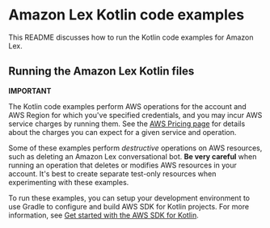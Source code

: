 # Amazon Lex Kotlin code examples

This README discusses how to run the Kotlin code examples for Amazon Lex.

## Running the Amazon Lex Kotlin files

**IMPORTANT**

The Kotlin code examples perform AWS operations for the account and AWS Region for which you've specified credentials, and you may incur AWS service charges by running them. See the [AWS Pricing page](https://aws.amazon.com/pricing/) for details about the charges you can expect for a given service and operation.

Some of these examples perform *destructive* operations on AWS resources, such as deleting an Amazon Lex conversational bot. **Be very careful** when running an operation that deletes or modifies AWS resources in your account. It's best to create separate test-only resources when experimenting with these examples.

To run these examples, you can setup your development environment to use Gradle to configure and build AWS SDK for Kotlin projects. For more information, 
see [Get started with the AWS SDK for Kotlin](https://docs.aws.amazon.com/sdk-for-kotlin/latest/developer-guide/setup.html). 
